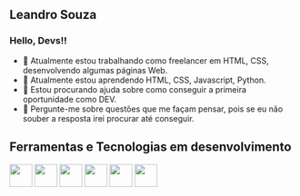 ## Leandro Souza
### Hello, Devs!!

- 🔭 Atualmente estou trabalhando como freelancer em HTML, CSS, desenvolvendo algumas páginas Web.
- 🌱 Atualmente estou aprendendo HTML, CSS, Javascript, Python.
- 🤔 Estou procurando ajuda sobre como conseguir a primeira oportunidade como DEV.
- 💬 Pergunte-me sobre questões que me façam pensar, pois se eu não souber a resposta irei procurar até conseguir.

## Ferramentas e Tecnologias em desenvolvimento
<img src="https://cdn.jsdelivr.net/gh/devicons/devicon/icons/css3/css3-plain-wordmark.svg" width="40" height="40"/>  <img src="https://cdn.jsdelivr.net/gh/devicons/devicon/icons/git/git-plain-wordmark.svg" width="40" height="40"/>  <img src="https://cdn.jsdelivr.net/gh/devicons/devicon/icons/github/github-original-wordmark.svg" width="40" height="40"/>  <img src="https://cdn.jsdelivr.net/gh/devicons/devicon/icons/html5/html5-plain-wordmark.svg" width="40" height="40"/>  <img src="https://cdn.jsdelivr.net/gh/devicons/devicon/icons/javascript/javascript-original.svg" width="40" height="40"/>  <img src="https://cdn.jsdelivr.net/gh/devicons/devicon/icons/python/python-original-wordmark.svg" width="40" height="40"/>
                    

